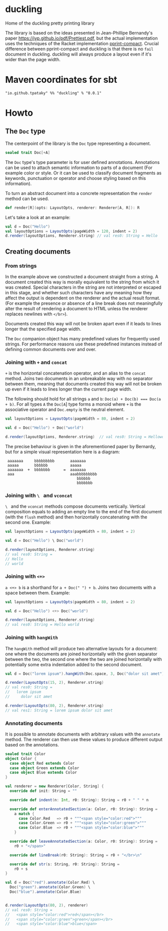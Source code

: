 # duckling
Home of the duckling pretty printing library

The library is based on the ideas presented in Jean-Phillipe Bernandy's paper https://jyp.github.io/pdf/Prettiest.pdf,
but the actual implementation uses the techniques of the Racket implementation [pprint-compact](https://docs.racket-lang.org/pprint-compact/index.html).
Crucial difference between pprint-compact and duckling is that there is no `fail` document in duckling. duckling will
always produce a layout even if it's wider than the page width.

# Maven coordinates for sbt
```"io.github.tpataky" %% "duckling" % "0.0.1"```

# Howto
## The `Doc` type
The centerpoint of the library is the `Doc` type representing a document.
```scala
sealed trait Doc[+A]
```
The `Doc` type's type parameter is for user defined annotations. Annotations can be used to attach semantic
information to parts of a document (For example color or style. Or it can be used to classify document fragments as
keywords, punctuation or operator and choose styling based on this information).

To turn an abstract document into a concrete representation the `render` method can be used. 

```scala
def render[R](opts: LayoutOpts, renderer: Renderer[A, R]): R
```

Let's take a look at an example:
```scala
val d = Doc("Hello")
val layoutOptions = LayoutOpts(pageWidth = 120, indent = 2)
d.render(layoutOptions, Renderer.string) // val res0: String = Hello

```

## Creating documents

### From strings
In the example above we constructed a document straight from a string. A document created this way is morally
equivalent to the string from which it was created. Special characters in the string are not interpreted or escaped
in this stage, and whether such characters have any meaning how they affect the output is dependent on the renderer
and the actual result format. (For example the presence or absence of a line break does not meaningfully alter the
result of rendering a document to HTML unless the renderer replaces newlines with `</br>`).

Documents created this way will not be broken apart even if it leads to lines longer that the specified page width.

The `Doc` companion object has many predefined values for frequently used strings. For performance reasons use
these predefined instances instead of defining common documents over and over. 

### Joining with `+` and `concat`
`+` is the horizontal concatenation operator, and an alias to the `concat` method. Joins two documents in an
unbreakable way with no separator between them, meaning that documents created this way will not be broken up even
if it leads to lines longer than the current page width. 

The following should hold for all strings `a` and `b`: `Doc(a) + Doc(b) === Doc(a + b)`. For all types `A` the `Doc[A`]
type forms a monoid where `+` is the associative operator and `Doc.empty` is the neutral element.

```scala
val layoutOptions = LayoutOpts(pageWidth = 80, indent = 2)

val d = Doc("Hello") + Doc("world")

d.render(layoutOptions, Renderer.string)  // val res0: String = Helloworld
```

The precise behaviour is given in the aforementioned paper by Bernardy, but for a simple visual representation
here is a diagram:
```
 aaaaaaa     bbbbbbbbb       aaaaaaa
 aaaaa       bbbbbb          aaaaa
 aaaaaaa  +  bbbbbbb      =  aaaaaaa
 aaa                         aaabbbbbbbbb
                                bbbbbb
                                bbbbbbb
```

### Joining with `\ ` and `vconcat` 
`\ ` and the `vconcat` methods compose documents vertically. Vertical composition equals to adding an empty line
to the end of the first document (with the `flush` method) and then horizontally concatenating with the second one.
Example:
```scala
val layoutOptions = LayoutOpts(pageWidth = 80, indent = 2)

val d = Doc("Hello") \ Doc("world")

d.render(layoutOptions, Renderer.string) 
// val res0: String =
// Hello
// world
```

### Joining with `<+>`
`a <+> b`  is a shorthand for `a + Doc(" ") + b`. Joins two documents with a space between them.
Example:
```scala
val layoutOptions = LayoutOpts(pageWidth = 80, indent = 2)

val d = Doc("Hello") <+> Doc("world")

d.render(layoutOptions, Renderer.string)
// val res0: String = Hello world
```

### Joining with `hangWith`
The `hangWith` method will produce two alternative layouts for a document: one where the documents are joined
horizontally with the given separator between the two, the second one where the two are joined horizontally
with potentially some extra indentation added to the second document.
```scala
val d = Doc("lorem ipsum").hangWith(Doc.space, 3, Doc("dolor sit amet"))

d.render(LayoutOpts(15, 2), Renderer.string)
// val res0: String =
//   lorem ipsum
//     dolor sit amet

d.render(LayoutOpts(80, 2), Renderer.string)
// val res1: String = lorem ipsum dolor sit amet
```

### Annotating documents
It is possible to annotate documents with arbitrary values with the `annotate` method. The renderer can then use these
values to produce different output based on the annotations.

```scala
sealed trait Color
object Color {
  case object Red extends Color
  case object Green extends Color
  case object Blue extends Color
}

val renderer = new Renderer[Color, String] {
  override def init: String = ""

  override def indent(n: Int, r0: String): String = r0 + " " * n

  override def enterAnnotatedSection(a: Color, r0: String): String =
    a match {
      case Color.Red   => r0 + """<span style="color:red">"""
      case Color.Green => r0 + """<span style="color:green">"""
      case Color.Blue  => r0 + """<span style="color:blue">"""
    }

  override def leaveAnnotatedSection(a: Color, r0: String): String =
    r0 + "</span>"

  override def lineBreak(r0: String): String = r0 + "</br>\n"

  override def str(s: String, r0: String): String =
    r0 + s
}

val d = Doc("red").annotate(Color.Red) \
  Doc("green").annotate(Color.Green) \
  Doc("blue").annotate(Color.Blue)


d.render(LayoutOpts(80, 2), renderer)
// val res0: String =
//   <span style="color:red">red</span></br>
//   <span style="color:green">green</span></br>
//   <span style="color:blue">blue</span>
```